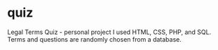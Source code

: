 # quiz
Legal Terms Quiz - personal project
I used HTML, CSS, PHP, and SQL. Terms and questions are randomly chosen from a database. 
